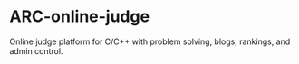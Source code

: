 # ARC-online-judge
Online judge platform for C/C++ with problem solving, blogs, rankings, and admin control.

